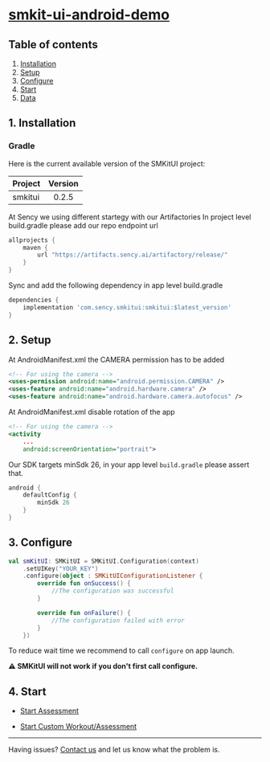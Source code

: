 # [smkit-ui-android-demo](https://github.com/sency-ai/smkit-sdk)

## Table of contents
1. [ Installation ](#inst)
2. [ Setup ](#setup)
3. [ Configure ](#conf)
4. [ Start ](#start)
5. [ Data ](https://github.com/sency-ai/smkit-ui-android-demo/blob/main/DataTypes.md)

## 1. Installation <a name="inst"></a>

### Gradle
Here is the current available version of the SMKitUI project:

| Project | Version |
|---------|:-------:|
| smkitui |  0.2.5  |

At Sency we using different startegy with our Artifactories
In project level build.gradle please add our repo endpoint url
```groovy
allprojects {
    maven {
        url "https://artifacts.sency.ai/artifactory/release/"
    }
}
```

Sync and add the following dependency in app level build.gradle
```groovy
dependencies {
    implementation 'com.sency.smkitui:smkitui:$latest_version'
}
```

## 2. Setup <a name="setup"></a>
At AndroidManifest.xml the CAMERA permission has to be added
```xml
<!-- For using the camera -->
<uses-permission android:name="android.permission.CAMERA" />
<uses-feature android:name="android.hardware.camera" />
<uses-feature android:name="android.hardware.camera.autofocus" />
```

At AndroidManifest.xml disable rotation of the app
```xml
<!-- For using the camera -->
<activity
    ...
    android:screenOrientation="portrait">
```

Our SDK targets minSdk 26, in your app level `build.gradle` please assert that.
```groovy
android {
    defaultConfig {
        minSdk 26
    }
}
```

## 3. Configure <a name="conf"></a>
```Kotlin
val smKitUI: SMKitUI = SMKitUI.Configuration(context)
    .setUIKey("YOUR_KEY")
    .configure(object : SMKitUIConfigurationListener {
        override fun onSuccess() {
            //The configuration was successful
        }

        override fun onFailure() {
            //The configuration failed with error
        }
    })
```
To reduce wait time we recommend to call `configure` on app launch.

**⚠️ SMKitUI will not work if you don't first call configure.**

## 4. Start <a name="start"></a>

- [Start Assessment](https://github.com/sency-ai/smkit-ui-android-demo/blob/main/Assessment.md)

- [Start Custom Workout/Assessment](https://github.com/sency-ai/smkit-ui-android-demo/blob/main/CustomWorkout.md)

------

Having issues? [Contact us](mailto:support@sency.ai) and let us know what the problem is.
